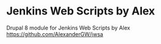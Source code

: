 # Jenkins Web Scripts by Alex
Drupal 8 module for Jenkins Web Scripts by Alex <https://github.com/AlexanderGW/jwsa>